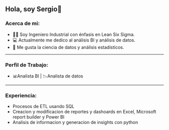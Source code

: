 ## Hola, soy Sergio👋

### Acerca de mi:

- 👨‍🎓 Soy Ingeniero Industrial con énfasis en Lean Six Sigma.
- 💻 Actualmente me dedico al análisis BI y análisis de datos.
- 🧠 Me gusta la ciencia de datos y análisis estadísticos.
____
### Perfil de Trabajo:

- 📊Analista BI | 📉Analista de datos 
____
### Experiencia:

- Procesos de ETL usando SQL
- Creacion y modificacion de reportes y dashoards en Excel, Microsoft report builder y Power BI
- Analisis de informacion y generacion de insights con python


